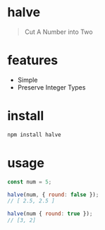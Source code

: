 # halve
> Cut A Number into Two

# features
- Simple
- Preserve Integer Types

# install
```bash
npm install halve
```

# usage
```js
const num = 5;

halve(num, { round: false });
// [ 2.5, 2.5 ]

halve(num { round: true });
// [3, 2]
```

